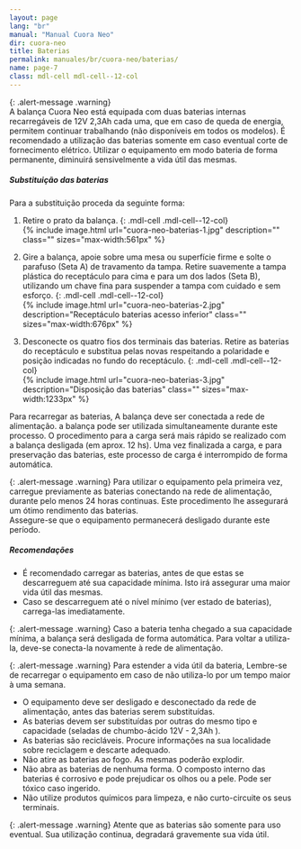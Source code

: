 ```yaml
---
layout: page
lang: "br"
manual: "Manual Cuora Neo"
dir: cuora-neo
title: Baterias
permalink: manuales/br/cuora-neo/baterias/
name: page-7
class: mdl-cell mdl-cell--12-col
---
```

{: .alert-message .warning}  
A balança Cuora Neo está equipada com duas baterias internas recarregáveis de 12V 2,3Ah cada uma, que em caso de queda de energia, permitem continuar trabalhando (não disponíveis em todos os modelos).
É recomendado  a utilização das baterias somente em caso eventual corte de fornecimento elétrico.
Utilizar o equipamento em modo bateria de forma permanente, diminuirá sensivelmente a vida útil das mesmas.

##### Substituição das baterias

Para a substituição proceda da seguinte forma:

1. Retire o prato da balança.
{: .mdl-cell .mdl-cell--12-col}  
{% include image.html url="cuora-neo-baterias-1.jpg" description="" class=""  sizes="max-width:561px" %}

2. Gire a balança, apoie sobre uma mesa ou superfície firme e solte o parafuso (Seta A) de travamento da tampa. Retire suavemente a tampa plástica do receptáculo para cima e para um dos lados (Seta B), utilizando um chave fina para suspender a tampa com cuidado e sem esforço.
{: .mdl-cell .mdl-cell--12-col}  
{% include image.html url="cuora-neo-baterias-2.jpg" description="Receptáculo baterias acesso inferior" class=""  sizes="max-width:676px" %}

3. Desconecte os quatro fios dos terminais das baterias. Retire as baterias do receptáculo e substitua pelas novas respeitando a polaridade e posição indicadas no fundo do receptáculo.
{: .mdl-cell .mdl-cell--12-col}  
{% include image.html url="cuora-neo-baterias-3.jpg" description="Disposição das baterias" class="" sizes="max-width:1233px" %}

Para recarregar as baterias, A balança deve ser conectada a rede de alimentação. a balança pode ser utilizada simultaneamente durante este processo. O procedimento para a carga será mais rápido se realizado com a balança desligada (em aprox. 12 hs). Uma vez finalizada a carga, e para preservação das baterias, este processo de carga é interrompido de forma automática.

{: .alert-message .warning}
Para utilizar o equipamento pela primeira vez, carregue previamente as baterias conectando na rede de alimentação, durante pelo menos 24 horas continuas. Este procedimento lhe assegurará um ótimo rendimento das baterias.    
Assegure-se que o equipamento permanecerá desligado durante este período.

##### Recomendações
- É recomendado carregar as baterias, antes de que estas se descarreguem até sua capacidade mínima. Isto irá assegurar uma maior vida útil das mesmas.
- Caso se descarreguem até o nível mínimo (ver estado de baterias), carrega-las imediatamente.

{: .alert-message .warning}
Caso a bateria tenha chegado a sua capacidade mínima, a balança será desligada de forma automática. Para voltar a utiliza-la, deve-se conecta-la novamente à rede de alimentação.

{: .alert-message .warning}
Para estender a vida útil da bateria, Lembre-se de recarregar o equipamento em caso de não utiliza-lo por  um tempo  maior à uma  semana.  

- O equipamento deve ser desligado e desconectado da rede de alimentação,  antes das baterias serem substituídas.
- As baterias devem ser substituídas por outras do mesmo tipo e capacidade (seladas de chumbo-ácido 12V - 2,3Ah ).
- As baterias são recicláveis. Procure informações na sua localidade sobre reciclagem e descarte adequado.
- Não atire as baterias ao fogo. As mesmas poderão explodir.
- Não abra as baterias de nenhuma forma. O composto interno das baterias é corrosivo e pode prejudicar os olhos ou a pele. Pode ser tóxico caso ingerido.
- Não utilize produtos químicos para limpeza, e não curto-circuite os seus terminais.

{: .alert-message .warning}
Atente que as baterias são somente para uso eventual. Sua utilização continua, degradará gravemente sua vida útil.   
